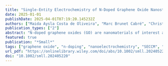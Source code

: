 ```yaml
---
title: "Single-Entity Electrochemistry of N-Doped Graphene Oxide Nanostructures for Improved Kinetics of Vanadyl Oxidation"
date: 2025-01-01
publishDate: 2025-04-01T07:19:20.145232Z
authors: ["Maida Aysla Costa de Oliveira", "Marc Brunet Cabré", "Christian Schröder", "Hugo Nolan", "Filippo Pota", "James A. Behan", "Frédéric Barrière", "Kim McKelvey", "Paula E. Colavita"]
publication_types: ["2"]
abstract: "N-doped graphene oxides (GO) are nanomaterials of interest as building blocks for 3D electrode architectures for vanadium redox flow battery applications. N- and O-functionalities have been reported to increase charge transfer rates for vanadium redox couples. However, GO synthesis typically yields heterogeneous nanomaterials, making it challenging to understand whether the electrochemical activity of conventional GO electrodes results from a sub-population of GO entities or sub-domains. Herein, single-entity voltammetry studies of vanadyl oxidation at N-doped GO using scanning electrochemical cell microscopy (SECCM) are reported. The electrochemical response is mapped at sub-domains within isolated flakes and found to display significant heterogeneity: small active sites are interspersed between relatively large inert sub-domains. Correlative Raman-SECCM analysis suggests that defect densities are not useful predictors of activity, while the specific chemical nature of defects might be a more important factor for understanding oxidation rates. Finite element simulations of the electrochemical response suggest that active sub-domains/sites are smaller than the mean inter-defect distance estimated from Raman spectra but can display very fast heterogeneous rate constants $>$1 cm s−1. These results indicate that N-doped GO electrodes can deliver on intrinsic activity requirements set out for the viable performance of vanadium redox flow battery devices."
featured: true
publication: "*Small*"
tags: ["graphene oxide", "n-doping", "nanoelectrochemistry", "SECCM", "vanadyl oxidation"]
url_pdf: "https://onlinelibrary.wiley.com/doi/abs/10.1002/smll.202405220"
doi: "10.1002/smll.202405220"
---
```


